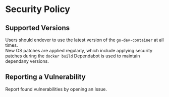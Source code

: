 # Security Policy

## Supported Versions

Users should endever to use the latest version of the `go-dev-container` at all times.  
New OS patches are applied regularly, which include applying security patches during the `docker build`
Dependabot is used to maintain dependany versions.

## Reporting a Vulnerability

Report found vulnerabilities by opening an Issue.

